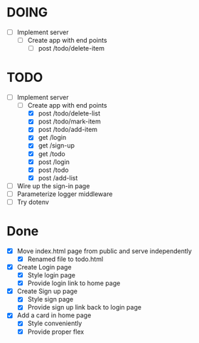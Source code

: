 # DOING

  - [ ] Implement server
    - [ ] Create app with end points
      - [ ] post /todo/delete-item

# TODO

  - [ ] Implement server
    - [ ] Create app with end points
      - [x] post /todo/delete-list
      - [x] post /todo/mark-item
      - [x] post /todo/add-item
      - [x] get /login
      - [x] get /sign-up
      - [x] get /todo
      - [x] post /login
      - [x] post /todo
      - [x] post /add-list

  - [ ] Wire up the sign-in page
  - [ ] Parameterize logger middleware
  - [ ] Try dotenv

# Done

- [x] Move index.html page from public and serve independently
  - [x] Renamed file to todo.html
- [x] Create Login page
  - [x] Style login page
  - [x] Provide login link to home page
- [x] Create Sign up page
  - [x] Style sign page
  - [x] Provide sign up link back to login page
- [x] Add a card in home page
  - [x] Style conveniently
  - [x] Provide proper flex
